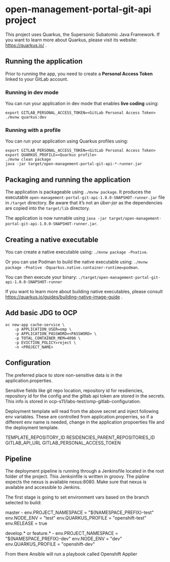# open-management-portal-git-api project

This project uses Quarkus, the Supersonic Subatomic Java Framework.
If you want to learn more about Quarkus, please visit its website: https://quarkus.io/ .

## Running the application

Prior to running the app, you need to create a **Personal Access Token** linked to your GitLab account.

### Running in dev mode 

You can run your application in dev mode that enables **live coding** using:
```
export GITLAB_PERSONAL_ACCESS_TOKEN=<GitLab Personal Access Token>
./mvnw quarkus:dev
```

### Running with a profile 

You can run your application using Quarkus profiles using:
```
export GITLAB_PERSONAL_ACCESS_TOKEN=<GitLab Personal Access Token>
export QUARKUS_PROFILE=<Quarkus profile>
./mvnw clean package
java -jar target/open-management-portal-git-api-*-runner.jar
```

## Packaging and running the application

The application is packageable using `./mvnw package`.
It produces the executable `open-management-portal-git-api-1.0.0-SNAPSHOT-runner.jar` file in `/target` directory.
Be aware that it’s not an _über-jar_ as the dependencies are copied into the `target/lib` directory.

The application is now runnable using `java -jar target/open-management-portal-git-api-1.0.0-SNAPSHOT-runner.jar`.

## Creating a native executable

You can create a native executable using: `./mvnw package -Pnative`.

Or you can use Podman to build the native executable using: `./mvnw package -Pnative -Dquarkus.native.container-runtime=podman`.

You can then execute your binary: `./target/open-management-portal-git-api-1.0.0-SNAPSHOT-runner`

If you want to learn more about building native executables, please consult https://quarkus.io/guides/building-native-image-guide .

## Add basic JDG to OCP
```
oc new-app cache-service \
    -p APPLICATION_USER=omp \
    -p APPLICATION_PASSWORD=<PASSWORD> \
    -p TOTAL_CONTAINER_MEM=4096 \
    -p EVICTION_POLICY=reject \
    -n <PROJECT_NAME>
```

## Configuration
The preferred place to store non-sensitive data is in the application.properties.

Sensitive fields like git repo location, repository id for resdiencies, repository id for the config and the gitlab api token are stored in the secrets.
This info is stored in ocp-s11/labs-test/omp-gitlab-configuration.

Deployment template will read from the above secret and inject following env variables. These are controlled from application.properries, so if a different env name is needed, change in the application propoerties file and the deployment template.

TEMPLATE_REPOSITORY_ID
RESIDENCIES_PARENT_REPOSITORIES_ID
GITLAB_API_URL
GITLAB_PERSONAL_ACCESS_TOKEN

## Pipeline

The deployment pipeline is running through a Jenkinsfile located in the root folder of the project. This Jenksinfile is written in groovy.
The pipline expects the nexus is available nexus:8080. Make sure that nexus is available and accessible to Jenkins.

The first stage is going to set environment vars based on the branch selected to build:

master - env.PROJECT_NAMESPACE = "${NAMESPACE_PREFIX}-test"
         env.NODE_ENV = "test"
         env.QUARKUS_PROFILE = "openshift-test"
         env.RELEASE = true

develop.* or feature.* - env.PROJECT_NAMESPACE = "${NAMESPACE_PREFIX}-dev"
	                     env.NODE_ENV = "dev"
	                     env.QUARKUS_PROFILE = "openshift-dev"

From there Ansible will run a playbook called Openshift Applier


